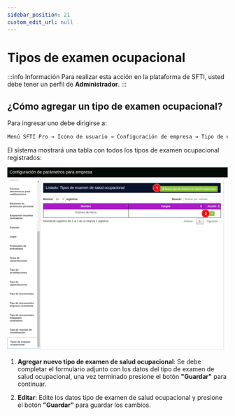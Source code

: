 ```yaml
---
sidebar_position: 21
custom_edit_url: null
---
```

# Tipos de examen ocupacional

:::info Información 
Para realizar esta acción en la plataforma de SFTI, usted debe tener un perfil de **Administrador**.
:::

## ¿Cómo agregar un tipo de examen ocupacional?
Para ingresar uno debe dirigirse a:

<div align="center">

```bash
Menú SFTI Pro → Ícono de usuario → Configuración de empresa → Tipo de examen ocupacional
```
</div>

El sistema mostrará una tabla con todos los tipos de examen ocupacional registrados:

<div align="center">

![tipo de examen ocupacional](/img/img_manual/img_configuracion/2023-08-08_10-12.png)

</div>

1. **Agregar nuevo tipo de examen de salud ocupacional**: Se debe completar el formulario adjunto con los datos del tipo de examen de salud ocupacional, una vez terminado presione el botón **"Guardar"** para continuar.

2. **Editar**: Edite los datos tipo de examen de salud ocupacional y presione el botón **"Guardar"** para guardar los cambios.

